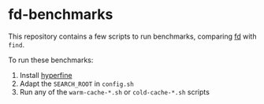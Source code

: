 # fd-benchmarks

This repository contains a few scripts to run benchmarks, comparing
[fd](https://github.com/sharkdp/fd) with `find`.

To run these benchmarks:

1. Install [hyperfine](https://github.com/sharkdp/hyperfine)
2. Adapt the `SEARCH_ROOT` in `config.sh`
3. Run any of the `warm-cache-*.sh` or `cold-cache-*.sh` scripts
